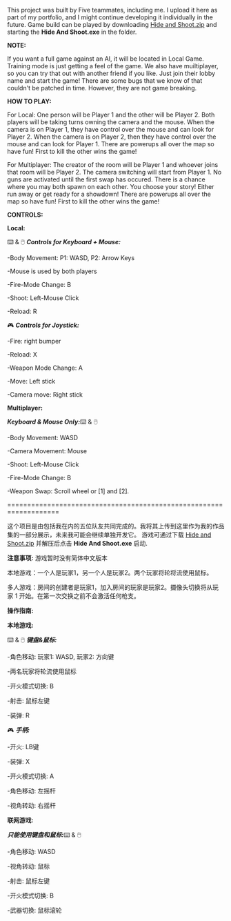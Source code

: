 This project was built by Five teammates, including me. I upload it here as part of my portfolio, and I might continue developing it individually in the future.
Game build can be played by downloading [Hide and Shoot.zip](https://drive.google.com/file/d/1s47yT8dtr7yUmdnZ-qebzBHN7NCcmUR_/view?usp=drive_link) and starting the **Hide And Shoot.exe** in the folder.

**NOTE:**

If you want a full game against an AI, it will be located in Local Game. Training mode is just getting a feel of the game. We also have muiltiplayer, so you can try that out with another friend if you like. Just join their lobby name and start the game! There are some bugs that we know of that couldn't be patched in time. However, they are not game breaking.

**HOW TO PLAY:** 

For Local: One person will be Player 1 and the other will be Player 2. Both players will be taking turns owning the camera and the mouse. When the camera is on Player 1, they have control over the mouse and can look for Player 2. When the camera is on Player 2, then they have control over the mouse and can look for Player 1. There are powerups all over the map so have fun! First to kill the other wins the game!

For Multiplayer: The creator of the room will be Player 1 and whoever joins that room will be Player 2. The camera switching will start from Player 1. No guns are activated until the first swap has occured. There is a chance where you may both spawn on each other. You choose your story! Either run away or get ready for a showdown! There are powerups all over the map so have fun! First to kill the other wins the game!

**CONTROLS:**

**Local:**

:keyboard: & :computer_mouse: _**Controls for Keyboard + Mouse:**_

-Body Movement: P1: WASD, P2: Arrow Keys

-Mouse is used by both players

-Fire-Mode Change: B

-Shoot: Left-Mouse Click

-Reload: R

:video_game: _**Controls for Joystick:**_

-Fire: right bumper

-Reload: X

-Weapon Mode Change: A

-Move: Left stick

-Camera move: Right stick


**Multiplayer:** 

**_Keyboard & Mouse Only:_**:keyboard: & :computer_mouse:

-Body Movement: WASD

-Camera Movement: Mouse

-Shoot: Left-Mouse Click

-Fire-Mode Change: B

-Weapon Swap: Scroll wheel or [1] and [2].


===================================================================

这个项目是由包括我在内的五位队友共同完成的。我将其上传到这里作为我的作品集的一部分展示，未来我可能会继续单独开发它。
游戏可通过下载 [Hide and Shoot.zip](https://drive.google.com/file/d/1s47yT8dtr7yUmdnZ-qebzBHN7NCcmUR_/view?usp=drive_link) 并解压后点击 **Hide And Shoot.exe** 启动.



**注意事项:** 
游戏暂时没有简体中文版本

本地游戏：一个人是玩家1，另一个人是玩家2。两个玩家将轮将流使用鼠标。

多人游戏：房间的创建者是玩家1，加入房间的玩家是玩家2。摄像头切换将从玩家 1 开始。在第一次交换之前不会激活任何枪支。

**操作指南:**

**本地游戏:**

:keyboard: & :computer_mouse: _**键盘&鼠标:**_

-角色移动: 玩家1: WASD, 玩家2: 方向键

-两名玩家将轮流使用鼠标

-开火模式切换: B

-射击: 鼠标左键

-装弹: R

:video_game: _**手柄:**_

-开火: LB键

-装弹: X

-开火模式切换: A

-角色移动: 左摇杆

-视角转动: 右摇杆


**联网游戏:** 

**_只能使用键盘和鼠标:_**:keyboard: & :computer_mouse:

-角色移动: WASD

-视角转动: 鼠标

-射击: 鼠标左键

-开火模式切换: B

-武器切换: 鼠标滚轮

